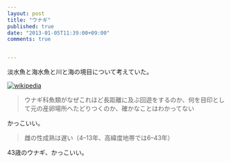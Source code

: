 ```yaml
---
layout: post
title: "ウナギ"
published: true
date: "2013-01-05T11:39:00+09:00"
comments: true


---
```


淡水魚と海水魚と川と海の境目について考えていた。  

[![wikipedia](http://upload.wikimedia.org/wikipedia/commons/1/19/Eel-life-circle1.svg)](http://upload.wikimedia.org/wikipedia/commons/1/19/Eel-life-circle1.svg)


> ウナギ科魚類がなぜこれほど長距離に及ぶ回遊をするのか、何を目印として元の産卵場所へたどりつくのか、確かなことはわかってない

かっこいい。  

> 雌の性成熟は遅い（4–13年、高緯度地帯では6–43年）

43歳のウナギ、かっこいい。
